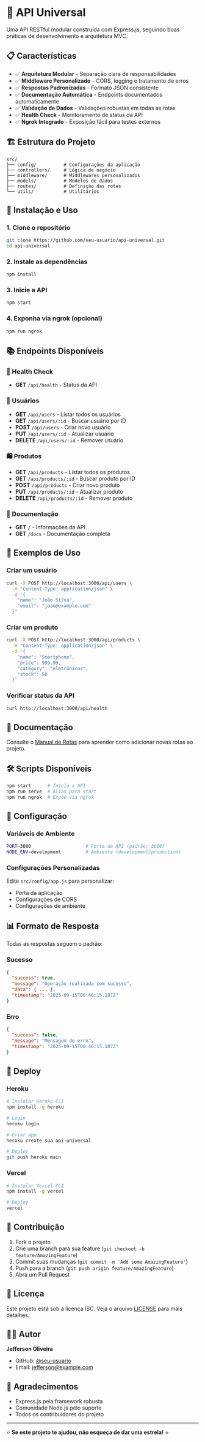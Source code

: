 # 🚀 API Universal

Uma API RESTful modular construída com Express.js, seguindo boas práticas de desenvolvimento e arquitetura MVC.

## 📋 Características

- ✅ **Arquitetura Modular** - Separação clara de responsabilidades
- ✅ **Middleware Personalizado** - CORS, logging e tratamento de erros
- ✅ **Respostas Padronizadas** - Formato JSON consistente
- ✅ **Documentação Automática** - Endpoints documentados automaticamente
- ✅ **Validação de Dados** - Validações robustas em todas as rotas
- ✅ **Health Check** - Monitoramento de status da API
- ✅ **Ngrok Integrado** - Exposição fácil para testes externos

## 🏗️ Estrutura do Projeto

```
src/
├── config/          # Configurações da aplicação
├── controllers/     # Lógica de negócio
├── middleware/      # Middlewares personalizados
├── models/          # Modelos de dados
├── routes/          # Definição das rotas
└── utils/           # Utilitários
```

## 🚀 Instalação e Uso

### 1. Clone o repositório
```bash
git clone https://github.com/seu-usuario/api-universal.git
cd api-universal
```

### 2. Instale as dependências
```bash
npm install
```

### 3. Inicie a API
```bash
npm start
```

### 4. Exponha via ngrok (opcional)
```bash
npm run ngrok
```

## 📚 Endpoints Disponíveis

### 🏥 Health Check
- **GET** `/api/health` - Status da API

### 👥 Usuários
- **GET** `/api/users` - Listar todos os usuários
- **GET** `/api/users/:id` - Buscar usuário por ID
- **POST** `/api/users` - Criar novo usuário
- **PUT** `/api/users/:id` - Atualizar usuário
- **DELETE** `/api/users/:id` - Remover usuário

### 🛍️ Produtos
- **GET** `/api/products` - Listar todos os produtos
- **GET** `/api/products/:id` - Buscar produto por ID
- **POST** `/api/products` - Criar novo produto
- **PUT** `/api/products/:id` - Atualizar produto
- **DELETE** `/api/products/:id` - Remover produto

### 📖 Documentação
- **GET** `/` - Informações da API
- **GET** `/docs` - Documentação completa

## 🧪 Exemplos de Uso

### Criar um usuário
```bash
curl -X POST http://localhost:3000/api/users \
  -H "Content-Type: application/json" \
  -d '{
    "name": "João Silva",
    "email": "joao@example.com"
  }'
```

### Criar um produto
```bash
curl -X POST http://localhost:3000/api/products \
  -H "Content-Type: application/json" \
  -d '{
    "name": "Smartphone",
    "price": 999.99,
    "category": "eletrônicos",
    "stock": 50
  }'
```

### Verificar status da API
```bash
curl http://localhost:3000/api/health
```

## 📖 Documentação

Consulte o [Manual de Rotas](MANUAL_ROTAS.md) para aprender como adicionar novas rotas ao projeto.

## 🛠️ Scripts Disponíveis

```bash
npm start      # Inicia a API
npm run serve  # Alias para start
npm run ngrok  # Expõe via ngrok
```

## 🔧 Configuração

### Variáveis de Ambiente
```bash
PORT=3000                    # Porta da API (padrão: 3000)
NODE_ENV=development         # Ambiente (development/production)
```

### Configurações Personalizadas
Edite `src/config/app.js` para personalizar:
- Porta da aplicação
- Configurações de CORS
- Configurações de ambiente

## 📊 Formato de Resposta

Todas as respostas seguem o padrão:

### Sucesso
```json
{
  "success": true,
  "message": "Operação realizada com sucesso",
  "data": { ... },
  "timestamp": "2025-09-15T00:46:15.187Z"
}
```

### Erro
```json
{
  "success": false,
  "message": "Mensagem de erro",
  "timestamp": "2025-09-15T00:46:15.187Z"
}
```

## 🚀 Deploy

### Heroku
```bash
# Instalar Heroku CLI
npm install -g heroku

# Login
heroku login

# Criar app
heroku create sua-api-universal

# Deploy
git push heroku main
```

### Vercel
```bash
# Instalar Vercel CLI
npm install -g vercel

# Deploy
vercel
```

## 🤝 Contribuição

1. Fork o projeto
2. Crie uma branch para sua feature (`git checkout -b feature/AmazingFeature`)
3. Commit suas mudanças (`git commit -m 'Add some AmazingFeature'`)
4. Push para a branch (`git push origin feature/AmazingFeature`)
5. Abra um Pull Request

## 📝 Licença

Este projeto está sob a licença ISC. Veja o arquivo [LICENSE](LICENSE) para mais detalhes.

## 👨‍💻 Autor

**Jefferson Oliveira**
- GitHub: [@seu-usuario](https://github.com/seu-usuario)
- Email: jefferson@example.com

## 🙏 Agradecimentos

- Express.js pela framework robusta
- Comunidade Node.js pelo suporte
- Todos os contribuidores do projeto

---

⭐ **Se este projeto te ajudou, não esqueça de dar uma estrela!** ⭐
